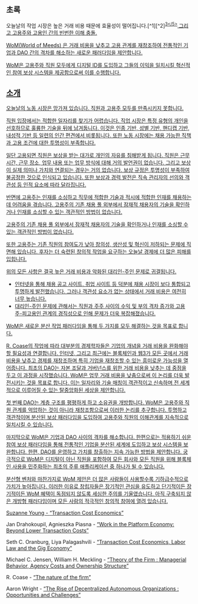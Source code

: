 

## 초록

오늘날의 작업 시장은 높은 거래 비용 때문에 효율성이 떨어집니다.\[^1\]\[^2\]<sup id="fnref:3"><a href="#fn:3" class="footnote-ref">3</5></sup> 그리고 고용주와 고용인 간의 빈번한 이해 충돌.</p> 

<p spaces-before="0">
  WoM(World of Meeds) 은 거래 비용을 낮추고 고용 관계를 재창조하여 전통적인 기업과 DAO 간의 격차를 해소하는 새로운 패러다임을 제안합니다.
</p>

<p spaces-before="0">
  WoM은 고용주와 직원 모두에게 디지털 ID를 도입하고 그들의 이익을 일치시킬 혁신적인 참여 보상 시스템을 제공함으로써 이를 수행합니다.
</p>

<h2 spaces-before="0">
  소개
</h2>

<p spaces-before="0">
  오늘날의 노동 시장은 망가져 있습니다. 직원과 고용주 모두를 만족시키지 못합니다.
</p>

<p spaces-before="0">
  직원 입장에서는 적합한 일자리를 찾기가 어렵습니다. 직업 시장은 특정 유형의 개인을 선호하므로 훌륭한 기술을 뒤에 남겨둡니다. 이것은 인종 기반, 성별 기반, 핸디캡 기반, 내성적 기반 등 일련의 인간 편견에서 비롯됩니다. 또한 노동 시장에는 채용 가능한 직책과 고용 조건에 대한 투명성이 부족합니다.
</p>

<p spaces-before="0">
  일단 고용되면 직원은 보상을 받는 대가로 개인의 자유를 침해받게 됩니다. 직원은 근무 시간, 근무 장소, 업무 내용 또는 업무 방식에 대해 거의 발언권이 없습니다. 그리고 보상이 실제 의미나 가치와 연결되는 경우는 거의 없습니다. 보상 규정은 투명성이 부족하여 불공정한 것으로 인식되고 있습니다. 또한 보상과 경력 발전은 직속 관리자의 선의와 객관성 등 인적 요소에 따라 달라집니다.
</p>

<p spaces-before="0">
  반면에 고용주는 인재를 소싱하고 직무에 적합한 기술과 적시에 적합한 인재를 채용하는 데 어려움을 겪습니다. 고용주의 기존 채용 풀 외부에서 잠재적 채용자의 기술을 확인하거나 인재를 소싱할 수 있는 객관적인 방법이 없습니다.
</p>

<p spaces-before="0">
  고용주의 기존 채용 풀 외부에서 잠재적 채용자의 기술을 확인하거나 인재를 소싱할 수 있는 객관적인 방법이 없습니다.
</p>

<p spaces-before="0">
  또한 고용주는 기존 직원의 참여도가 낮아 창의성, 생산성 및 혁신이 저하되는 문제에 직면해 있습니다. 후자는 더 숙련된 창의적 작업을 요구하는 오늘날 경제에 더 많은 피해를 입힙니다.
</p>

<p spaces-before="0">
  위의 모든 사항은 결국 높은 거래 비용과 악화된 대리인-주인 문제<fnref target="4" />로 귀결됩니다.
</p>

<ul>
  <li>
    인터넷을 통해 채용 공고 사이트, 취업 사이트 등 덕분에 채용 시장이 보다 통합되고 투명하게 발전했습니다. 그러나 객관성 요소가 없는 상태에서 거래 비용은 여전히 너무 높습니다.
  </li>
  <li>
    대리인-주인 문제에 관해서는 직원과 주주 사이의 수익 및 부의 격차 증가와 고용주-피고용인 관계의 경직성으로 인해 문제가 더욱 복잡해졌습니다.
  </li>
</ul>

<p spaces-before="0">
  WoM은 새로운 분산 작업 패러다임을 통해 두 가지를 모두 해결하는 것을 목표로 합니다.
</p>

<p spaces-before="0">
  R. Coase의 작업<fnref target="5" />에 따라 대부분의 경제학자들은 기업의 개념을 거래 비용을 완화해야 할 필요성과 연결합니다. 인터넷, 그리고 최근에는 블록체인과 웹3가 모든 곳에서 거래 비용을 낮추고 경제를 재창조하며 특히 기업을 재창조할 수 있는 흥미로운 가능성을 열어줍니다. 최초의 DAO<fnref target="6" />는 자본 조달과 거버넌스를 위한 거래 비용을 낮추는 데 중점을 두고 이 과정을 시작했습니다. WoM은 업무 거래 비용을 낮춤으로써 이 논리를 더욱 발전시키는 것을 목표로 합니다. 이는 일자리와 기술 매칭이 객관적이고 신속하며 전 세계적으로 이루어질 수 있는 탈중앙화된 세상을 제안합니다.
</p>

<p spaces-before="0">
  첫 번째 DAO는 계층 구조를 평평하게 하고 소유권을 개방합니다. WoM은 고용주와 직원 관계를 억압하는 것이 아니라 재창조함으로써 이러한 논리를 추구합니다. 투명하고 객관적이며 분산된 보상 패러다임을 도입하여 고용주와 직원의 이해관계를 지속적으로 일치시킬 수 있습니다.
</p>

<p spaces-before="0">
  마지막으로 WoM은 기업과 DAO 사이의 격차를 해소합니다. 한편으로는 적용하기 쉬운 참여 보상 패러다임을 통해 전통적인 기업을 분산된 세계에 도입하고 보상 시스템을 보완합니다. 한편, DAO를 운영하고 가치를 창출하는 지속 가능한 방법을 제안합니다. 궁극적으로 WoM은 디지털이 아닌 직원을 포함하여 모든 회사와 모든 직원을 위해 블록체인 사용을 민주화하는 최초의 주류 애플리케이션 중 하나가 될 수 있습니다.
</p>

<p spaces-before="0">
  분산형 벤처와 마찬가지로 WoM 제안은 더 많은 사람들이 사용할수록 기하급수적으로 가치가 높아집니다. 이러한 이유로 창립자들은 장기적인 관심을 유도하고 단기적이든 장기적이든 WoM 혜택이 독점되지 않도록 세심한 주의를 기울였습니다. 아직 구축되지 않은 개방형 패러다임이며 모든 사람의 적극적인 창의적 참여에 열려 있습니다.
</p>

<footnotes>
  <fn name="1" spaces-before="0">
    <p spaces-before="0">
      Suzanne Young - <a href="https://www.academia.edu/24703426/Transaction_Cost_Economics">“Transaction Cost Economics”</a>
    </p>
  </fn>
  
  <fn name="2" spaces-before="0">
    <p spaces-before="0">
      Jan Drahokoupil, Agnieszka Piasna - <a href="https://www.intereconomics.eu/contents/year/2017/number/6/article/work-in-the-platform-economy-beyond-lower-transaction-costs.html">“Work in the Platform Economy: Beyond Lower Transaction Costs”</a>
    </p>
  </fn>
  
  <fn name="3" spaces-before="0">
    <p spaces-before="0">
      Seth C. Oranburg, Liya Palagashvili - <a href="https://dsc.duq.edu/cgi/viewcontent.cgi?article=1115&context=law-faculty-scholarship">“Transaction Cost Economics, Labor Law and the Gig Economy”</a>
    </p>
  </fn>
  
  <fn name="4" spaces-before="0">
    <p spaces-before="0">
      Michael C. Jensen, William H. Meckling - <a href="https://www.sfu.ca/~wainwrig/Econ400/jensen-meckling.pdf">“Theory of the Firm : Managerial Behavior, Agency Costs and Ownership Structure”</a>
    </p>
  </fn>
  
  <fn name="5" spaces-before="0">
    <p spaces-before="0">
      R. Coase - <a href="http://econdse.org/wp-content/uploads/2014/09/firm-coase.pdf">“The nature of the firm”</a>
    </p>
  </fn>
  
  <fn name="6" spaces-before="0">
    <p spaces-before="0">
      Aaron Wright - <a href="https://stanford-jblp.pubpub.org/pub/rise-of-daos/release/1">“The Rise of Decentralized Autonomous Organizations : Opportunities and Challenges”</a>
    </p>
  </fn>
</footnotes>

